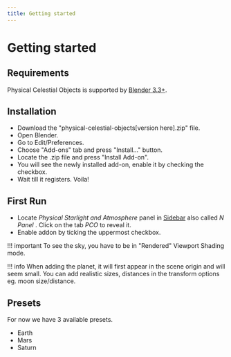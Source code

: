 ```yaml
---
title: Getting started
---
```


# Getting started

## Requirements
Physical Celestial Objects is supported by [Blender 3.3+](https://www.blender.org/).

## Installation
- Download the "physical-celestial-objects[version here].zip" file.
- Open Blender.
- Go to Edit/Preferences. 
- Choose "Add-ons" tab and press "Install..." button. 
- Locate the .zip file and press "Install Add-on".
- You will see the newly installed add-on, enable it by checking the checkbox. 
- Wait till it registers. Voila!

## First Run
- Locate _Physical Starlight and Atmosphere_ panel in [Sidebar](https://docs.blender.org/manual/en/latest/interface/window_system/regions.html#sidebar)
also called _N Panel_ . Click on the tab _PCO_ to reveal it.
- Enable addon by ticking the uppermost checkbox.

!!! important
    To see the sky, you have to be in "Rendered" Viewport Shading mode.

!!! info
    When adding the planet, it will first appear in the scene origin and will seem small. You can add realistic sizes, distances in the transform options eg. moon size/distance.

## Presets
For now we have 3 available presets.

- Earth
- Mars
- Saturn